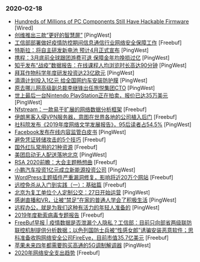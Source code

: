 ### 2020-02-18

* [Hundreds of Millions of PC Components Still Have Hackable Firmware](https://www.wired.com/story/firmware-hacks-vulnerable-pc-components-peripherals) [Wired]
* [创维推出三款“更好的智慧屏”](https://www.pingwest.com/w/205341) [PingWest]
* [工信部部署做好疫情防控期间信息通信行业网络安全保障工作](https://www.freebuf.com/news/227534.html) [Freebuf]
* [特斯拉：将自主研发新电池 预计4月正式宣布](https://www.pingwest.com/w/205339) [PingWest]
* [携程：3月底前全球跟团游费可退 保障金年均挽损过亿](https://www.pingwest.com/w/205336) [PingWest]
* [知乎发布“战疫”数据报告：在线课程人均浏览时长高达90分钟](https://www.pingwest.com/w/205337) [PingWest]
* [拜耳作物科学年度研发投资达23亿欧元](https://www.pingwest.com/w/205335) [PingWest]
* [滴滴计划投入1亿元 给全国网约车安装防护膜](https://www.pingwest.com/w/205333) [PingWest]
* [原去哪儿网高级副总裁李继锋出任旅悦集团CTO](https://www.pingwest.com/w/205332) [PingWest]
* [世上最后一台Nintendo PlayStation正在拍卖，报价已达35万美元](https://www.pingwest.com/w/205329) [PingWest]
* [Nfstream：一款易于扩展的网络数据分析框架](https://www.freebuf.com/sectool/226570.html) [Freebuf]
* [伊朗黑客入侵VPN服务器，意图在世界各地的公司植入后门](https://www.freebuf.com/news/227508.html) [Freebuf]
* [社科院发布《2019年度网络文学发展报告》，95后读者占54.5%](https://www.pingwest.com/w/205323) [PingWest]
* [Facebook发布在线内容监管白皮书](https://www.pingwest.com/w/205322) [PingWest]
* [避免凭证转储攻击的5个技巧](https://www.freebuf.com/articles/web/226680.html) [Freebuf]
* [国外红队常用的21种资源](https://www.freebuf.com/geek/226811.html) [Freebuf]
* [美团启动无人配送落地北京](https://www.pingwest.com/w/205313) [PingWest]
* [RSA 2020前瞻：大会主题畅想曲](https://www.freebuf.com/articles/neopoints/227539.html) [Freebuf]
* [小鹏汽车投资1亿元成立新能源投资公司](https://www.pingwest.com/w/205312) [PingWest]
* [WordPress主题插件严重漏洞修复，影响将近20万个网站](https://www.freebuf.com/news/227490.html) [Freebuf]
* [远控免杀从入门到实践（一）：基础篇](https://www.freebuf.com/articles/system/227461.html) [Freebuf]
* [北京为复工单位个人定制公交：27日开始运营](https://www.pingwest.com/w/205307) [PingWest]
* [感谢直播和VR，让被“禁足”在家的普通人学会了积极生活](https://www.pingwest.com/a/205182) [PingWest]
* [远程办公，就是为我们这种有活力的年轻人准备的](https://www.pingwest.com/a/205186) [PingWest]
* [2019年度勒索病毒专题报告](https://www.freebuf.com/articles/paper/226835.html) [Freebuf]
* [FreeBuf早报 | 疫情数据是否泄漏个人隐私？工信部：目前只向部省两级联防联控机制提供分析数据；以色列国防士兵被“性感女郎”诱骗安装恶意软件；思科准备收购网络安全公司FireEye，目前市值35.7亿美元](https://www.freebuf.com/news/227469.html) [Freebuf]
* [苹果未来四年都需要购买高通的5G调制解调器](https://www.pingwest.com/w/205297) [PingWest]
* [2020年网络安全支出趋势](https://www.freebuf.com/articles/network/227362.html) [Freebuf]
